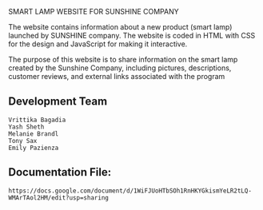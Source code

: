 SMART LAMP WEBSITE FOR SUNSHINE COMPANY

The website contains information about a new product (smart lamp) launched by SUNSHINE company.
The website is coded in HTML with CSS for the design and JavaScript for making it interactive.

The purpose of this website is to share information on the smart lamp created by the Sunshine Company, including pictures, descriptions, customer reviews, and external links associated with the program

## Development Team
    Vrittika Bagadia
    Yash Sheth
    Melanie Brandl
    Tony Sax
    Emily Pazienza

## Documentation File: 
    https://docs.google.com/document/d/1WiFJUoHTbSOh1RnHKYGkismYeLR2tLQ-WMArTAol2HM/edit?usp=sharing